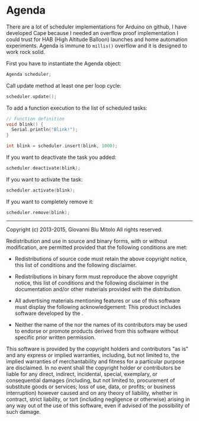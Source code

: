 Agenda
======

There are a lot of scheduler implementations for Arduino on github, I have developed Cape because I needed an overflow proof implementation I could trust for HAB (High Altitude Balloon) launches and home automation experiments. Agenda is immune to `millis()` overflow and it is designed to work rock solid.

First you have to instantiate the Agenda object:
```cpp
Agenda scheduler;
```

Call update method at least one per loop cycle:
```cpp
scheduler.update();
```

To add a function execution to the list of scheduled tasks:
```cpp
// Function definition
void blink() {
  Serial.println("Blink!");
}

int blink = scheduler.insert(blink, 1000);
```

If you want to deactivate the task you added:
```cpp
scheduler.deactivate(blink);
```

If you want to activate the task:
```cpp
scheduler.activate(blink);
```

If you want to completely remove it:
```cpp
scheduler.remove(blink);
```

---

Copyright (c) 2013-2015, Giovanni Blu Mitolo
All rights reserved.

Redistribution and use in source and binary forms, with or without
modification, are permitted provided that the following conditions are met:
- Redistributions of source code must retain the above copyright
   notice, this list of conditions and the following disclaimer.

-  Redistributions in binary form must reproduce the above copyright
   notice, this list of conditions and the following disclaimer in the
   documentation and/or other materials provided with the distribution.

-  All advertising materials mentioning features or use of this software
   must display the following acknowledgement:
   This product includes software developed by the <organization>.

-  Neither the name of the <organization> nor the
   names of its contributors may be used to endorse or promote products
   derived from this software without specific prior written permission.

This software is provided by the copyright holders and contributors "as is" and any express or implied warranties, including, but not limited to, the implied warranties of merchantability and fitness for a particular purpose are disclaimed. In no event shall the copyright holder or contributors be liable for any direct, indirect, incidental, special, exemplary, or consequential damages (including, but not limited to, procurement of substitute goods or services; loss of use, data, or profits; or business interruption) however caused and on any theory of liability, whether in contract, strict liability, or tort (including negligence or otherwise) arising in any way out of the use of this software, even if advised of the possibility of such damage.
